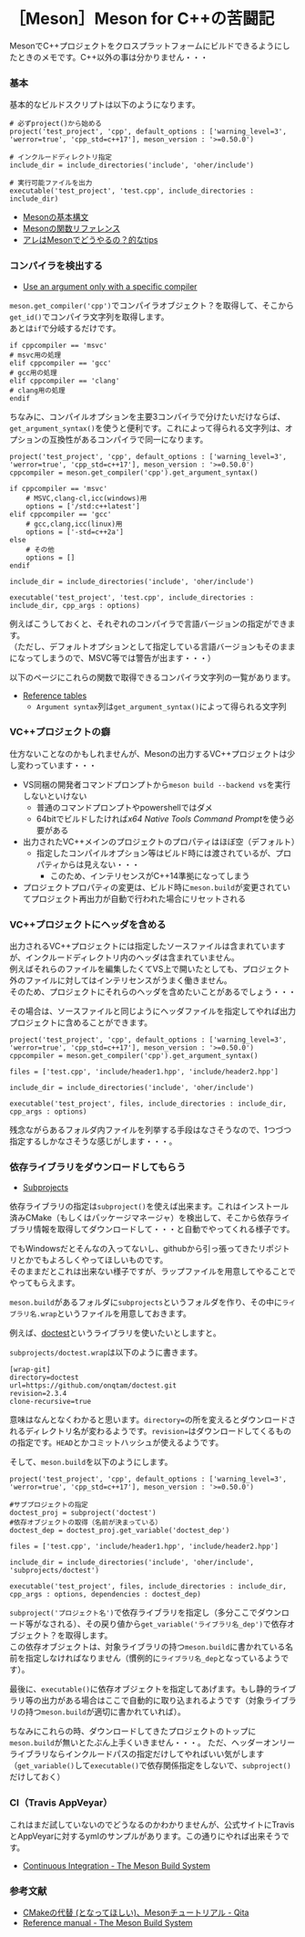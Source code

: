 # ［Meson］Meson for C++の苦闘記

MesonでC++プロジェクトをクロスプラットフォームにビルドできるようにしたときのメモです。C++以外の事は分かりません・・・

### 基本

基本的なビルドスクリプトは以下のようになります。

```meson
# 必ずproject()から始める
project('test_project', 'cpp', default_options : ['warning_level=3', 'werror=true', 'cpp_std=c++17'], meson_version : '>=0.50.0')

# インクルードディレクトリ指定
include_dir = include_directories('include', 'oher/include')

# 実行可能ファイルを出力
executable('test_project', 'test.cpp', include_directories : include_dir)
```

- [Mesonの基本構文](https://mesonbuild.com/Syntax.html)
- [Mesonの関数リファレンス](https://mesonbuild.com/Reference-manual.html)
- [アレはMesonでどうやるの？的なtips](https://mesonbuild.com/howtox.html)

### コンパイラを検出する

- [Use an argument only with a specific compiler](https://mesonbuild.com/howtox.html#use-an-argument-only-with-a-specific-compiler)

`meson.get_compiler('cpp')`でコンパイラオブジェクト？を取得して、そこから`get_id()`でコンパイラ文字列を取得します。  
あとは`if`で分岐するだけです。

```meson
if cppcompiler == 'msvc'
# msvc用の処理
elif cppcompiler == 'gcc'
# gcc用の処理
elif cppcompiler == 'clang'
# clang用の処理
endif
```

ちなみに、コンパイルオプションを主要3コンパイラで分けたいだけならば、`get_argument_syntax()`を使うと便利です。これによって得られる文字列は、オプションの互換性があるコンパイラで同一になります。

```meson
project('test_project', 'cpp', default_options : ['warning_level=3', 'werror=true', 'cpp_std=c++17'], meson_version : '>=0.50.0')
cppcompiler = meson.get_compiler('cpp').get_argument_syntax()

if cppcompiler == 'msvc'
    # MSVC,clang-cl,icc(windows)用
    options = ['/std:c++latest']
elif cppcompiler == 'gcc'
    # gcc,clang,icc(linux)用
    options = ['-std=c++2a']
else
    # その他
    options = []
endif

include_dir = include_directories('include', 'oher/include')

executable('test_project', 'test.cpp', include_directories : include_dir, cpp_args : options)
```

例えばこうしておくと、それぞれのコンパイラで言語バージョンの指定ができます。  
（ただし、デフォルトオプションとして指定している言語バージョンもそのままになってしまうので、MSVC等では警告が出ます・・・）

以下のページにこれらの関数で取得できるコンパイラ文字列の一覧があります。
- [Reference tables](https://mesonbuild.com/Reference-tables.html)
    - `Argument syntax`列は`get_argument_syntax()`によって得られる文字列

### VC++プロジェクトの癖

仕方ないことなのかもしれませんが、Mesonの出力するVC++プロジェクトは少し変わっています・・・

- VS同梱の開発者コマンドプロンプトから`meson build --backend vs`を実行しないといけない
    - 普通のコマンドプロンプトやpowershellではダメ
    - 64bitでビルドしたければ*x64 Native Tools Command Prompt*を使う必要がある
- 出力されたVC++メインのプロジェクトのプロパティはほぼ空（デフォルト）
    - 指定したコンパイルオプション等はビルド時には渡されているが、プロパティからは見えない・・・
        - このため、インテリセンスがC++14準拠になってしまう
- プロジェクトプロパティの変更は、ビルド時に`meson.build`が変更されていてプロジェクト再出力が自動で行われた場合にリセットされる

### VC++プロジェクトにヘッダを含める

出力されるVC++プロジェクトには指定したソースファイルは含まれていますが、インクルードディレクトリ内のヘッダは含まれていません。  
例えばそれらのファイルを編集したくてVS上で開いたとしても、プロジェクト外のファイルに対してはインテリセンスがうまく働きません。  
そのため、プロジェクトにそれらのヘッダを含めたいことがあるでしょう・・・

その場合は、ソースファイルと同じようにヘッダファイルを指定してやれば出力プロジェクトに含めることができます。

```meson
project('test_project', 'cpp', default_options : ['warning_level=3', 'werror=true', 'cpp_std=c++17'], meson_version : '>=0.50.0')
cppcompiler = meson.get_compiler('cpp').get_argument_syntax()

files = ['test.cpp', 'include/header1.hpp', 'include/header2.hpp']

include_dir = include_directories('include', 'oher/include')

executable('test_project', files, include_directories : include_dir, cpp_args : options)
```

残念ながらあるフォルダ内ファイルを列挙する手段はなさそうなので、1つづつ指定するしかなさそうな感じがします・・・。

### 依存ライブラリをダウンロードしてもらう

- [Subprojects](https://mesonbuild.com/Subprojects.html)

依存ライブラリの指定は`subproject()`を使えば出来ます。これはインストール済みCMake（もしくはパッケージマネージャ）を検出して、そこから依存ライブラリ情報を取得してダウンロードして・・・と自動でやってくれる様子です。

でもWindowsだとそんなの入ってないし、githubから引っ張ってきたリポジトリとかでもよろしくやってほしいものです。  
そのままだとこれは出来ない様子ですが、ラップファイルを用意してやることでやってもらえます。

`meson.build`があるフォルダに`subprojects`というフォルダを作り、その中に`ライブラリ名.wrap`というファイルを用意しておきます。

例えば、[doctest](https://github.com/onqtam/doctest)というライブラリを使いたいとしますと。

`subprojects/doctest.wrap`は以下のように書きます。
```
[wrap-git]
directory=doctest
url=https://github.com/onqtam/doctest.git
revision=2.3.4
clone-recursive=true
```
意味はなんとなくわかると思います。`directory=`の所を変えるとダウンロードされるディレクトリ名が変わるようです。`revision=`はダウンロードしてくるものの指定です。`HEAD`とかコミットハッシュが使えるようです。

そして、`meson.build`を以下のようにします。
```meson
project('test_project', 'cpp', default_options : ['warning_level=3', 'werror=true', 'cpp_std=c++17'], meson_version : '>=0.50.0')

#サブプロジェクトの指定
doctest_proj = subproject('doctest')
#依存オブジェクトの取得（名前が決まっている）
doctest_dep = doctest_proj.get_variable('doctest_dep')

files = ['test.cpp', 'include/header1.hpp', 'include/header2.hpp']

include_dir = include_directories('include', 'oher/include', 'subprojects/doctest')

executable('test_project', files, include_directories : include_dir, cpp_args : options, dependencies : doctest_dep)
```

`subproject('プロジェクト名')`で依存ライブラリを指定し（多分ここでダウンロード等がなされる）、その戻り値から`get_variable('ライブラリ名_dep')`で依存オブジェクト？を取得します。  
この依存オブジェクトは、対象ライブラリの持つ`meson.build`に書かれている名前を指定しなければなりません（慣例的に`ライブラリ名_dep`となっているようです）。

最後に、`executable()`に依存オブジェクトを指定してあげます。もし静的ライブラリ等の出力がある場合はここで自動的に取り込まれるようです（対象ライブラリの持つ`meson.build`が適切に書かれていれば）。

ちなみにこれらの時、ダウンロードしてきたプロジェクトのトップに`meson.build`が無いとたぶん上手くいきません・・・。
ただ、ヘッダーオンリーライブラリならインクルードパスの指定だけしてやればいい気がします（`get_variable()`して`executable()`で依存関係指定をしないで、`subproject()`だけしておく）

### CI（Travis AppVeyar）

これはまだ試していないのでどうなるのかわかりませんが、公式サイトにTravisとAppVeyarに対するymlのサンプルがあります。この通りにやれば出来そうです。

- [Continuous Integration - The Meson Build System](https://mesonbuild.com/Continuous-Integration.html)

### 参考文献
- [CMakeの代替 (となってほしい)、Mesonチュートリアル - Qita](https://qiita.com/turenar/items/c727834fbf701beb47ef)
- [Reference manual - The Meson Build System](https://mesonbuild.com/Reference-manual.html)
